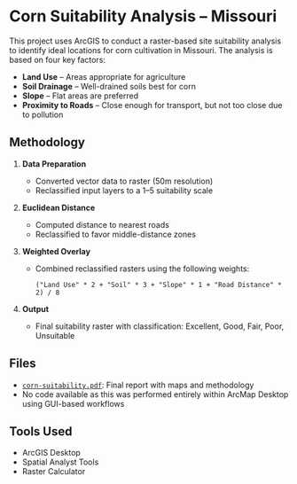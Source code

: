 # Corn Suitability Analysis – Missouri

This project uses ArcGIS to conduct a raster-based site suitability analysis to identify ideal locations for corn cultivation in Missouri. The analysis is based on four key factors:

- **Land Use** – Areas appropriate for agriculture
- **Soil Drainage** – Well-drained soils best for corn
- **Slope** – Flat areas are preferred
- **Proximity to Roads** – Close enough for transport, but not too close due to pollution

## Methodology

1. **Data Preparation**
   - Converted vector data to raster (50m resolution)
   - Reclassified input layers to a 1–5 suitability scale

2. **Euclidean Distance**
   - Computed distance to nearest roads
   - Reclassified to favor middle-distance zones

3. **Weighted Overlay**
   - Combined reclassified rasters using the following weights:
     ```
     ("Land Use" * 2 + "Soil" * 3 + "Slope" * 1 + "Road Distance" * 2) / 8
     ```

4. **Output**
   - Final suitability raster with classification: Excellent, Good, Fair, Poor, Unsuitable

## Files

- [`corn-suitability.pdf`](./corn-suitability.pdf): Final report with maps and methodology
- No code available as this was performed entirely within ArcMap Desktop using GUI-based workflows

## Tools Used

- ArcGIS Desktop
- Spatial Analyst Tools
- Raster Calculator
